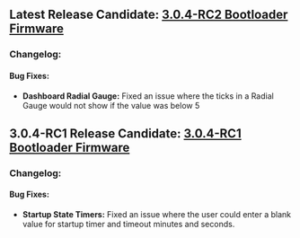 ## Latest Release Candidate: [3.0.4-RC2 Bootloader Firmware](https://github.com/Altronic-LLC/Altronic-Public-Files/blob/main/DE4000_Firmware_Releases/3.0.4-RC/bootloader_3.0.4-RC2.atf)

### Changelog:

#### Bug Fixes:
- **Dashboard Radial Gauge:** Fixed an issue where the ticks in a Radial Gauge would not show if the value was below 5

## 3.0.4-RC1 Release Candidate: [3.0.4-RC1 Bootloader Firmware](https://github.com/Altronic-LLC/Altronic-Public-Files/blob/main/DE4000_Firmware_Releases/3.0.4-RC/bootloader_3.0.4-RC1.atf)

### Changelog:

#### Bug Fixes:
- **Startup State Timers:** Fixed an issue where the user could enter a blank value for startup timer and timeout minutes and seconds.